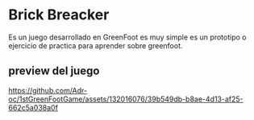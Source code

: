 # Brick Breacker

Es un juego desarrollado en GreenFoot es muy simple es un prototipo o ejercicio de practica para aprender sobre greenfoot.

## preview del juego
https://github.com/Adr-oc/1stGreenFootGame/assets/132016076/39b549db-b8ae-4d13-af25-662c5a038a0f

